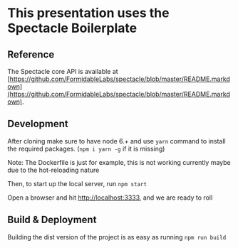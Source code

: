 # This presentation uses the Spectacle Boilerplate

## Reference

The Spectacle core API is available at [https://github.com/FormidableLabs/spectacle/blob/master/README.markdown](https://github.com/FormidableLabs/spectacle/blob/master/README.markdown).

## Development

After cloning make sure to have node 6.+ and use `yarn` command to install the required packages. (`npm i yarn -g` if it is missing)

Note: The Dockerfile is just for example, this is not working currently maybe due to the hot-reloading nature

Then, to start up the local server, run `npm start`

Open a browser and hit [http://localhost:3333](http://localhost:3333), and we are ready to roll

## Build & Deployment

Building the dist version of the project is as easy as running `npm run build`
